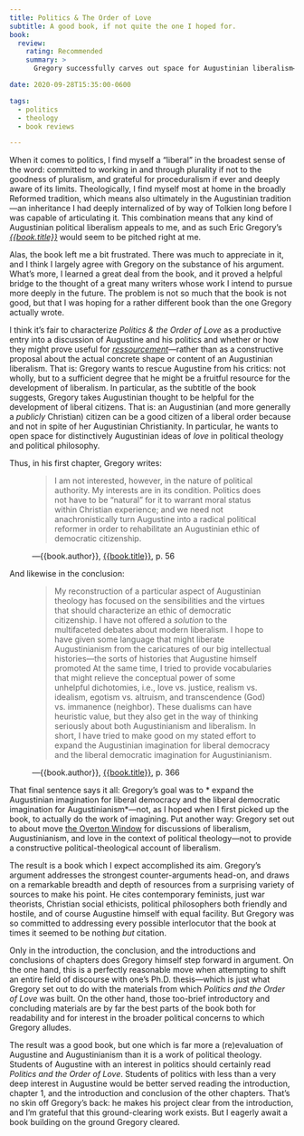 ```yaml
---
title: Politics & The Order of Love
subtitle: A good book, if not quite the one I hoped for.
book:
  review:
    rating: Recommended
    summary: >
      Gregory successfully carves out space for Augustinian liberalism—but I (still!)   a book building on the ground Gregory cleared.

date: 2020-09-28T15:35:00-0600

tags:
  - politics
  - theology
  - book reviews

---
```


When it comes to politics, I find myself a “liberal” in the broadest sense of the word: committed to working in and through plurality if not to the goodness of pluralism, and grateful for proceduralism if ever and deeply aware of its limits. Theologically, I find myself most at home in the broadly Reformed tradition, which means also ultimately in the Augustinian tradition—an inheritance I had deeply internalized of by way of Tolkien long before I was capable of articulating it. This combination means that any kind of Augustinian political liberalism appeals to me, and as such Eric Gregory’s [<cite>{{book.title}}</cite>]({{book.link}}) would seem to be pitched right at me.

Alas, the book left me a bit frustrated. There was much to appreciate in it, and I think I largely agree with Gregory on the substance of his argument. What’s more, I learned a great deal from the book, and it proved a helpful bridge to the thought of a great many writers whose work I intend to pursue more deeply in the future. The problem is not so much that the book is not good, but that I was hoping for a rather different book than the one Gregory actually wrote.

I think it’s fair to characterize <cite>Politics & the Order of Love</cite> as a productive entry into a discussion of Augustine and his politics and whether or how they might prove useful for [*ressourcement*](https://en.wikipedia.org/wiki/Nouvelle_th%C3%A9ologie)—rather than as a constructive proposal about the actual concrete shape or content of an Augustinian liberalism. That is: Gregory wants to rescue Augustine from his critics: not wholly, but to a sufficient degree that he might be a fruitful resource for the development of liberalism. In particular, as the subtitle of the book suggests, Gregory takes Augustinian thought to be helpful for the development of liberal citizens. That is: an Augustinian (and more generally a *publicly* Christian) citizen can be a good citizen of a liberal order because and not in spite of her Augustinian Christianity. In particular, he wants to open space for distinctively Augustinian ideas of *love* in political theology and political philosophy.

Thus, in his first chapter, Gregory writes:

<figure class="quotation">

> I am not interested, however, in the nature of political authority. My interests are in its condition. Politics does not have to be “natural” for it to warrant moral status within Christian experience; and we need not anachronistically turn Augustine into a radical political reformer in order to rehabilitate an Augustinian ethic of democratic citizenship.

<figcaption>—{{book.author}}, <a href="{{book.link}}">{{book.title}}</a>, p. 56</figcaption>

</figure>

And likewise in the conclusion:

<figure class="quotation">

> My reconstruction of a particular aspect of Augustinian theology has focused on the sensibilities and the virtues that should characterize an ethic of democratic citizenship. I have not offered a *solution* to the multifaceted debates about modern liberalism. I hope to have given some language that might liberate Augustinianism from the caricatures of our big intellectual histories—the sorts of histories that Augustine himself promoted At the same time, I tried to provide vocabularies that might relieve the conceptual power of some unhelpful dichotomies, i.e., love vs. justice, realism vs. idealism, egotism vs. altruism, and transcendence (God) vs. immanence (neighbor). These dualisms can have heuristic value, but they also get in the way of thinking seriously about both Augustinianism and liberalism. In short, I have tried to make good on my stated effort to expand the Augustinian imagination for liberal democracy and the liberal democratic imagination for Augustinianism. 

<figcaption>—{{book.author}}, <a href="{{book.link}}">{{book.title}}</a>, p. 366</figcaption>

</figure>

That final sentence says it all: Gregory’s goal was to * expand the Augustinian imagination for liberal democracy and the liberal democratic imagination for Augustinianism*—not, as I hoped when I first picked up the book, to actually do the work of imagining. Put another way: Gregory set out to about move [the Overton Window](https://en.wikipedia.org/wiki/Overton_window) for discussions of liberalism, Augustinianism, and love in the context of political theology—not to provide a constructive political-theological account of liberalism.

The result is a book which I expect accomplished its aim. Gregory’s argument addresses the strongest counter-arguments head-on, and draws on a remarkable breadth and depth of resources from a surprising variety of sources to make his point. He cites contemporary feminists, just war theorists, Christian social ethicists, political philosophers both friendly and hostile, and of course Augustine himself with equal facility. But Gregory was so committed to addressing every possible interlocutor that the book  at times it seemed to be nothing *but* citation.

Only in the introduction, the conclusion, and the introductions and conclusions of chapters does Gregory himself step forward in argument. On the one hand, this is a perfectly reasonable move when attempting to shift an entire field of discourse with one’s Ph.D. thesis—which is just what Gregory set out to do with the materials from which <cite>Politics and the Order of Love</cite> was built. On the other hand, those too-brief introductory and concluding materials are by far the best parts of the book both for readability and for interest in the broader political concerns to which Gregory alludes.

The result was a good book, but one which is far more a (re)evaluation of Augustine and Augustinianism than it is a work of political theology. Students of Augustine with an interest in politics should certainly read <cite>Politics and the Order of Love</cite>. Students of politics with less than a very deep interest in Augustine would be better served reading the introduction, chapter 1, and the introduction and conclusion of the other chapters. That’s no skin off Gregory’s back: he makes his project clear from the introduction, and I’m grateful that this ground-clearing work exists. But I eagerly await a book building on the ground Gregory cleared.